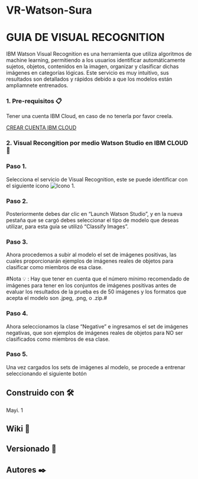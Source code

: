 # VR-Watson-Sura

# GUIA DE VISUAL RECOGNITION
IBM Watson Visual Recognition es una herramienta que utiliza algoritmos de machine learning, permitiendo a los usuarios identificar automáticamente sujetos, objetos, contenidos en la imagen, organizar y clasificar dichas imágenes en categorías lógicas.
Este servicio es muy intuitivo, sus resultados son detallados y rápidos debido a que los modelos están ampliamnete entrenados.

### 1. Pre-requisitos 📋
Tener una cuenta IBM Cloud, en caso de no tenerla por favor creela.

[CREAR CUENTA IBM CLOUD](https://cloud.ibm.com/registration)

### 2. Visual Recongition por medio Watson Studio en IBM CLOUD 🚀

### Paso 1.
Selecciona el servicio de Visual Recognition, este se puede identificar con el siguiente icono ![Icono 1](https://user-images.githubusercontent.com/56199403/79884639-06893600-83bb-11ea-9d2e-381ac03c1d58.jpg).

### Paso 2.
Posteriormente debes dar clic en “Launch Watson Studio”, y en la nueva pestaña que se cargó debes seleccionar el tipo de modelo que deseas utilizar, para esta guía se utilizó “Classify Images”.

### Paso 3.
Ahora procedemos a subir al modelo el set de imágenes positivas, las cuales proporcionarán ejemplos de imágenes reales de objetos para clasificar como miembros de esa clase.

#Nota 💡 : Hay que tener en cuenta que el número mínimo recomendado de imágenes para tener en los conjuntos de imágenes positivas antes de evaluar los resultados de la prueba es de 50 imágenes y los formatos que acepta el modelo son .jpeg, .png, o .zip.#

### Paso 4. 
Ahora seleccionamos la clase “Negative” e ingresamos el set de imágenes negativas, que son ejemplos de imágenes reales de objetos para NO ser clasificados como miembros de esa clase.

### Paso 5.
Una vez cargados los sets de imágenes al modelo, se procede a entrenar seleccionando el siguiente botón 

## Construido con 🛠️
Mayi.
1


## Wiki 📖



## Versionado 📌

## Autores ✒️



